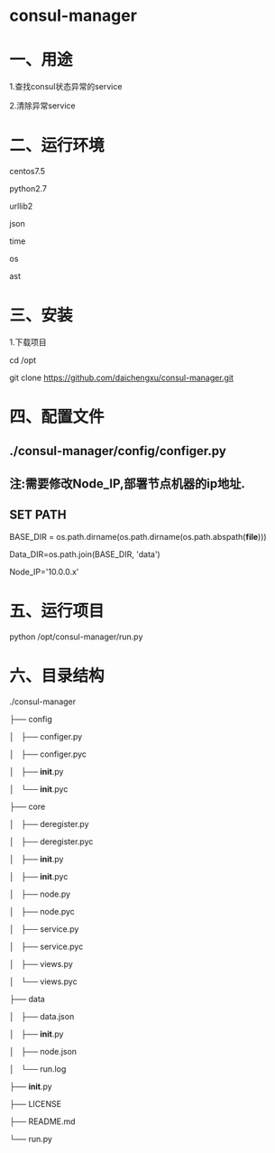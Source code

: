 # consul-manager
# 一、用途
1.查找consul状态异常的service

2.清除异常service

# 二、运行环境
centos7.5

python2.7

urllib2

json

time

os

ast

# 三、安装
1.下载项目

cd /opt

git clone https://github.com/daichengxu/consul-manager.git

# 四、配置文件
## ./consul-manager/config/configer.py
## 注:需要修改Node_IP,部署节点机器的ip地址.
## SET PATH
BASE_DIR = os.path.dirname(os.path.dirname(os.path.abspath(__file__)))

Data_DIR=os.path.join(BASE_DIR, 'data')

Node_IP='10.0.0.x'

# 五、运行项目
python /opt/consul-manager/run.py

# 六、目录结构
./consul-manager

├── config

│   ├── configer.py

│   ├── configer.pyc

│   ├── __init__.py

│   └── __init__.pyc

├── core

│   ├── deregister.py

│   ├── deregister.pyc

│   ├── __init__.py

│   ├── __init__.pyc

│   ├── node.py

│   ├── node.pyc

│   ├── service.py

│   ├── service.pyc

│   ├── views.py

│   └── views.pyc

├── data

│   ├── data.json

│   ├── __init__.py

│   ├── node.json

│   └── run.log

├── __init__.py

├── LICENSE

├── README.md

└── run.py
